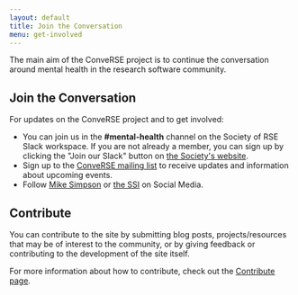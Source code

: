 ```yaml
---
layout: default
title: Join the Conversation
menu: get-involved
---
```


The main aim of the ConveRSE project is to continue the conversation around mental health
in the research software community.

## Join the Conversation

For updates on the ConveRSE project and to get involved:

- You can join us in the **#mental-health** channel on the Society of RSE Slack workspace.
  If you are not already a member, you can sign up by clicking the "Join our Slack" button on
  [the Society's website](https://society-rse.org/join-us/).
- Sign up to the [ConveRSE mailing list](mailing-list) to receive updates and information about upcoming events.
- Follow [Mike Simpson](https://linktr.ee/mdsimpson) or [the SSI](https://www.software.ac.uk/) on Social Media.

## Contribute

You can contribute to the site by submitting blog posts, projects/resources
that may be of interest to the community, or by giving feedback or contributing
to the development of the site itself.

For more information about how to contribute, check out the
[Contribute page]({{site.baseurl}}/contribute).

